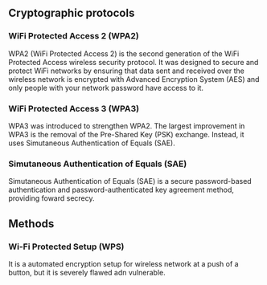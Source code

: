 ## Cryptographic protocols
### WiFi Protected Access 2 (WPA2)
WPA2 (WiFi Protected Access 2) is the second generation of the WiFi Protected Access wireless security protocol. It was designed to secure and protect WiFi networks by ensuring that data sent and received over the wireless network is encrypted with Advanced Encryption System (AES) and only people with your network password have access to it.
### WiFi Protected Access 3 (WPA3)
WPA3 was introduced to strengthen WPA2. The largest improvement in WPA3 is the removal of the Pre-Shared Key (PSK) exchange. Instead, it uses Simutaneous Authentication of Equals (SAE).
### Simutaneous Authentication of Equals (SAE)
Simutaneous Authentication of Equals (SAE) is a secure password-based authentication and password-authenticated key agreement method, providing foward secrecy.

## Methods
### Wi-Fi Protected Setup (WPS)
It is a automated encryption setup for wireless network at a push of a button, but it is severely flawed adn vulnerable.
